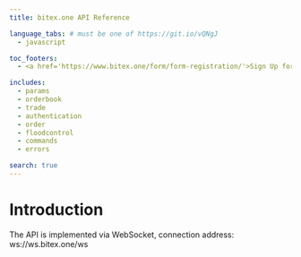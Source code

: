 ```yaml
---
title: bitex.one API Reference

language_tabs: # must be one of https://git.io/vQNgJ
  - javascript

toc_footers:
  - <a href='https://www.bitex.one/form/form-registration/'>Sign Up for a Developer Key</a>

includes:
  - params
  - orderbook
  - trade
  - authentication
  - order
  - floodcontrol
  - commands
  - errors

search: true
---
```


# Introduction

The API is implemented via WebSocket, connection address: ws://ws.bitex.one/ws

